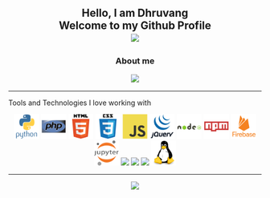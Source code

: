 ###
<h2 align="center">Hello, I am Dhruvang<br> Welcome to my Github Profile <br>
<img width="50" src="https://media.giphy.com/media/LOnt6uqjD9OexmQJRB/giphy.gif" style="max-width:100%;">
</h2>

<!--
**davidlorenzo47/davidlorenzo47** is a ✨ _special_ ✨ repository because its `README.md` (this file) appears on your GitHub profile.

Here are some ideas to get you started:

- 🔭 I’m currently working on ...
- 🌱 I’m currently learning ...
- 👯 I’m looking to collaborate on ...
- 🤔 I’m looking for help with ...
- 💬 Ask me about ...
- 📫 How to reach me: ...
- 😄 Pronouns: ...
- ⚡ Fun fact: ...
-->
<div align="center">
  <h3>About me</h3>
  <img src="https://readme-typing-svg.herokuapp.com?color=00FFD2&size=30&center=true&vCenter=true&width=700&lines=Eager+to+learn+new+things;Technophile;Loves+Computer+and+Computer+Technologies">
</div>

---
Tools and Technologies I love working with
<div align="center">
<img src="https://github.com/devicons/devicon/blob/master/icons/python/python-original-wordmark.svg" width="50"> 
<img src="https://github.com/devicons/devicon/blob/master/icons/php/php-original.svg" width="50">
<img src="https://github.com/devicons/devicon/blob/master/icons/html5/html5-original-wordmark.svg" width="50">
<img src="https://github.com/devicons/devicon/blob/master/icons/css3/css3-original-wordmark.svg" width="50">
<img src="https://github.com/devicons/devicon/blob/master/icons/javascript/javascript-original.svg" width="50">
<img src="https://github.com/devicons/devicon/blob/master/icons/jquery/jquery-original-wordmark.svg" width="50">
<img src="https://github.com/devicons/devicon/blob/master/icons/nodejs/nodejs-original-wordmark.svg" width="50">
<img src="https://github.com/devicons/devicon/blob/master/icons/npm/npm-original-wordmark.svg" width="50">
<img src="https://github.com/devicons/devicon/blob/master/icons/firebase/firebase-plain-wordmark.svg" width="50">
<img src="https://github.com/devicons/devicon/blob/master/icons/jupyter/jupyter-original-wordmark.svg" width="50">
<img src="https://github.com/keikomori/icons-badges/blob/master/icons/C%20%2B%2B/c.png" width="50">
<img src="https://github.com/keikomori/icons-badges/blob/master/icons/VSCode/vscode.svg" width="50">
<img src="https://github.com/keikomori/icons-badges/blob/master/icons/Ubuntu/ubuntu.svg" width="50">
<img src="https://github.com/devicons/devicon/blob/master/icons/linux/linux-original.svg" width="50">
<!--img src="" width=""-->
<!--img src="" width=""-->
<!--img src="" width=""-->
<!--img src="" width=""-->
<!--img src="" width=""-->
<!--img src="" width=""-->
<!--img src="" width=""-->
<!--img src="" width=""-->
<!--img src="" width=""-->
  
</div>

---

<div align="center">
<!--img src="https://github-readme-stats.vercel.app/api/top-langs/?username=davidlorenzo47&theme=radical&langs_count=6&layout=compact"-->
<img src="https://github-readme-stats.vercel.app/api/top-langs/?username=davidlorenzo47&amp;hide=java,html,css&amp;theme=radical">
</div>
